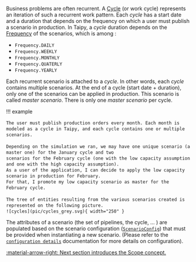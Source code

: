 Business problems are often recurrent. A [Cycle](../../../reference/#taipy.core.cycle.cycle.Cycle)
(or work cycle) represents an iteration of such a recurrent work
pattern. Each _cycle_ has a start date and a duration that depends on the frequency on which a user must publish
a scenario in production. In Taipy, a _cycle_ duration depends on the
[Frequency](../../../reference/#taipy.core.common.frequency.Frequency) of the scenarios, which is among :

- `Frequency.DAILY`
- `Frequency.WEEKLY`
- `Frequency.MONTHLY`
- `Frequency.QUATERLY`
- `Frequency.YEARLY`

Each recurrent scenario is attached to a _cycle_. In other words, each _cycle_ contains multiple scenarios. At the end
of a cycle (start date + duration), only one of the scenarios can be applied in production. This scenario is
called _master scenario_. There is only one _master scenario_ per cycle.

!!! example

    The user must publish production orders every month. Each month is
    modeled as a cycle in Taipy, and each cycle contains one or multiple scenarios.

    Depending on the simulation we ran, we may have one unique scenario (a master one) for the January cycle and two
    scenarios for the February cycle (one with the low capacity assumption and one with the high capacity assumption).
    As a user of the application, I can decide to apply the low capacity scenario in production for February.
    For that, I promote my low capacity scenario as master for the February cycle.

    The tree of entities resulting from the various scenarios created is represented on the following picture.
    ![cycles](pic/cycles_grey.svg){ width="250" }


The attributes of a scenario (the set of pipelines, the cycle, ... ) are populated based on the scenario configuration
([`ScenarioConfig`](../../../reference/#taipy.core.config.scenario_config.ScenarioConfig)) that
must be provided when instantiating a new scenario. (Please refer to the
[`configuration details`](../config/scenario-config.md) documentation for more
details on configuration).


[:material-arrow-right: Next section introduces the Scope concept.](scope.md)
